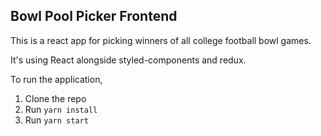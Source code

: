 ## Bowl Pool Picker Frontend

This is a react app for picking winners of all college football bowl games. 

It's using React alongside styled-components and redux. 

To run the application, 

1. Clone the repo
1. Run `yarn install`
1. Run `yarn start`